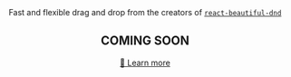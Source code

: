 
<div align="center">
    Fast and flexible drag and drop from the creators of <code><a href="https://github.com/atlassian/react-beautiful-dnd">react-beautiful-dnd</a></code>
    <h2>COMING SOON</h2>
    <a href="https://www.youtube.com/watch?v=5SQkOyzZLHM">🍿 Learn more</a>
</div>